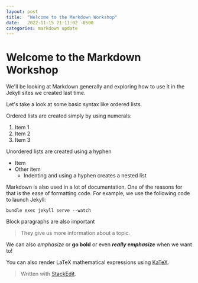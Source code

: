 ```yaml
---
layout: post
title:  "Welcome to the Markdown Workshop"
date:   2022-11-15 21:11:02 -0500
categories: markdown update
---
```

# Welcome to the Markdown Workshop

We'll be looking at Markdown generally and exploring how to use it in the Jekyll sites we created last time. 

Let's take a look at some basic syntax like ordered lists. 

Ordered lists are created simply by using numerals: 
1. Item 1
2. Item 2
3. Item 3

Unordered lists are created using a hyphen
- Item
- Other item
    - Indenting and using a hyphen creates a nested list

Markdown is also used in a lot of documentation. One of the reasons for that is the ease of formatting code. For example, we use the following code to launch Jekyll: 

```bundle exec jekyll serve --watch```

Block paragraphs are also important
> They give us more information about a topic. 

We can also *emphasize* or **go bold** or even ***really emphasize*** when we want to! 

You can also render LaTeX mathematical expressions using [KaTeX](https://khan.github.io/KaTeX/).

<!-- $$
\Gamma(z) = \int_0^\infty t^{z-1}e^{-t}dt\,.
$$ -->




> Written with [StackEdit](https://stackedit.io/).
